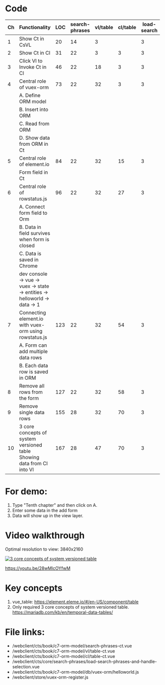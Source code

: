 # Code

| Ch  | Functionality                                                              | LOC | search-phrases | vl/table | cl/table | load-search | objOrm/helloworld | store/vuex-orm |
| --- | -------------------------------------------------------------------------- | --- | -------------- | -------- | -------- | ----------- | ----------------- | -------------- |
| 1   | Show Ct in CsVL                                                            | 20  | 14             | 3        |          | 3           |                   |
| 2   | Show Ct in Cl                                                              | 31  | 22             | 3        | 3        | 3           |                   |
| 3   | Click Vl to Invoke Ct in Cl                                                | 46  | 22             | 18       | 3        | 3           |                   |
| 4   | Central role of vuex-orm                                                   | 73  | 22             | 32       | 3        | 3           | 11                | 2              |
|     | A. Define ORM model                                                        |     |                |          |          |             |                   |                |
|     | B. Insert into ORM                                                         |     |                |          |          |             |                   |
|     | C. Read from ORM                                                           |     |                |          |          |             |                   |
|     | D. Show data from ORM in Ct                                                |     |                |          |          |             |                   |
| 5   | Central role of element.io                                                 | 84  | 22             | 32       | 15       | 3           | 10                | 2              |
|     | Form field in Ct                                                           |     |                |          |          |             |                   |
| 6   | Central role of rowstatus.js                                               | 96  | 22             | 32       | 27       | 3           | 11                | 2              |
|     | A. Connect form field to Orm                                               |     |                |          |          |             |                   |
|     | B. Data in field survives when form is closed                              |     |                |          |          |             |                   |
|     | C. Data is saved in Chrome                                                 |     |                |          |          |             |                   |
|     | dev console -> vue -> vuex -> state -> entities -> helloworld -> data -> 1 |     |                |          |          |             |                   |
| 7   | Connecting element.io with vuex-orm using rowstatus.js                     | 123 | 22             | 32       | 54       | 3           | 11                | 2              |
|     | A. Form can add multiple data rows                                         |     |                |          |          |             |                   |                |
|     | B. Each data row is saved in ORM                                           |     |                |          |          |             |                   |
| 8   | Remove all rows from the form                                              | 127 | 22             | 32       | 58       | 3           | 11                | 2              |
| 9   | Remove single data rows                                                    | 155 | 28             | 32       | 70       | 3           | 11                | 2              |
| 10  | 3 core concepts of system versioned table Showing data from Cl into Vl     | 167 | 28             | 47       | 70       | 3           | 11                | 2              |

# For demo:

1. Type "Tenth chapter" and then click on A.
2. Enter some data in the add form
3. Data will show up in the view layer.

# Video walkthrough

Optimal resolution to view: 3840x2160

[![3 core concepts of system versioned table](https://img.youtube.com/vi/28wMlcOYfwM/0.jpg)](https://www.youtube.com/watch?v=28wMlcOYfwM "3 core concepts of system versioned table")

https://youtu.be/28wMlcOYfwM

# Key concepts

1. vue_table: https://element.eleme.io/#/en-US/component/table
2. Only required 3 core concepts of system versioned table. https://mariadb.com/kb/en/temporal-data-tables/

# File links:

- /webclient/cts/book/c7-orm-model/search-phrases-ct.vue
- /webclient/cts/book/c7-orm-model/vl/table-ct.vue
- /webclient/cts/book/c7-orm-model/cl/table-ct.vue
- /webclient/cts/core/search-phrases/load-search-phrases-and-handle-selection.vue
- /webclient/cts/book/c7-orm-model/db/vuex-orm/helloworld.js
- /webclient/store/vuex-orm-register.js
